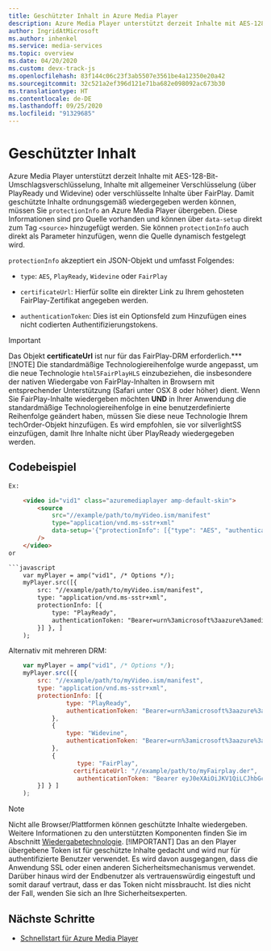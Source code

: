 ```yaml
---
title: Geschützter Inhalt in Azure Media Player
description: Azure Media Player unterstützt derzeit Inhalte mit AES-128-Bit-Umschlagsverschlüsselung und Inhalte mit allgemeiner Verschlüsselung.
author: IngridAtMicrosoft
ms.author: inhenkel
ms.service: media-services
ms.topic: overview
ms.date: 04/20/2020
ms.custom: devx-track-js
ms.openlocfilehash: 83f144c06c23f3ab5507e3561be4a12350e20a42
ms.sourcegitcommit: 32c521a2ef396d121e71ba682e098092ac673b30
ms.translationtype: HT
ms.contentlocale: de-DE
ms.lasthandoff: 09/25/2020
ms.locfileid: "91329685"
---
```

# <a name="protected-content"></a>Geschützter Inhalt #

Azure Media Player unterstützt derzeit Inhalte mit AES-128-Bit-Umschlagsverschlüsselung, Inhalte mit allgemeiner Verschlüsselung (über PlayReady und Widevine) oder verschlüsselte Inhalte über FairPlay. Damit geschützte Inhalte ordnungsgemäß wiedergegeben werden können, müssen Sie `protectionInfo` an Azure Media Player übergeben. Diese Informationen sind pro Quelle vorhanden und können über `data-setup` direkt zum Tag `<source>` hinzugefügt werden.  Sie können `protectionInfo` auch direkt als Parameter hinzufügen, wenn die Quelle dynamisch festgelegt wird.

`protectionInfo` akzeptiert ein JSON-Objekt und umfasst Folgendes:

- `type`: `AES`, `PlayReady`, `Widevine` oder `FairPlay`
- `certificateUrl`: Hierfür sollte ein direkter Link zu Ihrem gehosteten FairPlay-Zertifikat angegeben werden.

- `authenticationToken`: Dies ist ein Optionsfeld zum Hinzufügen eines nicht codierten Authentifizierungstokens.

> [!IMPORTANT]
> Das Objekt **certificateUrl** ist nur für das FairPlay-DRM erforderlich.***
>[!NOTE]
> Die standardmäßige Technologiereihenfolge wurde angepasst, um die neue Technologie `html5FairPlayHLS` einzubeziehen, die insbesondere der nativen Wiedergabe von FairPlay-Inhalten in Browsern mit entsprechender Unterstützung (Safari unter OSX 8 oder höher) dient. Wenn Sie FairPlay-Inhalte wiedergeben möchten **UND** in Ihrer Anwendung die standardmäßige Technologiereihenfolge in eine benutzerdefinierte Reihenfolge geändert haben, müssen Sie diese neue Technologie Ihrem techOrder-Objekt hinzufügen. Es wird empfohlen, sie vor silverlightSS einzufügen, damit Ihre Inhalte nicht über PlayReady wiedergegeben werden.

## <a name="code-sample"></a>Codebeispiel ##

```html
Ex:

    <video id="vid1" class="azuremediaplayer amp-default-skin">
        <source
            src="//example/path/to/myVideo.ism/manifest"
            type="application/vnd.ms-sstr+xml"
            data-setup='{"protectionInfo": [{"type": "AES", "authenticationToken": "Bearer=urn%3amicrosoft%3aazure%3amediaservices%3acontentkeyidentifier=8130520b-c116-45a9-824e-4a0082f3cb3c&Audience=urn%3atest&ExpiresOn=1450207516&Issuer=http%3a%2f%2ftestacs.com%2f&HMACSHA256=eV7HDgZ9msp9H9bnEPGN91sBdU7XsZ9OyB6VgFhKBAU%3d"}]}'
        />
    </video>
or

```javascript
    var myPlayer = amp("vid1", /* Options */);
    myPlayer.src([{
        src: "//example/path/to/myVideo.ism/manifest",
        type: "application/vnd.ms-sstr+xml",
        protectionInfo: [{
            type: "PlayReady",
            authenticationToken: "Bearer=urn%3amicrosoft%3aazure%3amediaservices%3acontentkeyidentifier=d5646e95-63ee-4fbe-ba4e-295c8d9502e0&Audience=urn%3atest&ExpiresOn=1450222961&Issuer=http%3a%2f%2ftestacs.com%2f&HMACSHA256=4Jop3kNJdzVI8L5IZLgFtPdImyE%2fHTRil0x%2bEikSdPs%3d"
        }] }, ]
    );
```

Alternativ mit mehreren DRM:

```javascript
    var myPlayer = amp("vid1", /* Options */);
    myPlayer.src([{
        src: "//example/path/to/myVideo.ism/manifest",
        type: "application/vnd.ms-sstr+xml",
        protectionInfo: [{
                type: "PlayReady",
                authenticationToken: "Bearer=urn%3amicrosoft%3aazure%3amediaservices%3acontentkeyidentifier=d5646e95-63ee-4fbe-ba4e-295c8d9502e0&Audience=urn%3atest&ExpiresOn=1450222961&Issuer=http%3a%2f%2ftestacs.com%2f&HMACSHA256=4Jop3kNJdzVI8L5IZLgFtPdImyE%2fHTRil0x%2bEikSdPs%3d"
            },
            {
                type: "Widevine",
                authenticationToken: "Bearer=urn%3amicrosoft%3aazure%3amediaservices%3acontentkeyidentifier=d5646e95-63ee-4fbe-ba4e-295c8d9502e0&Audience=urn%3atest&ExpiresOn=1450222961&Issuer=http%3a%2f%2ftestacs.com%2f&HMACSHA256=4Jop3kNJdzVI8L5IZLgFtPdImyE%2fHTRil0x%2bEikSdPs%3d"
            },
            {
                   type: "FairPlay",
                  certificateUrl: "//example/path/to/myFairplay.der",
                   authenticationToken: "Bearer eyJ0eXAiOiJKV1QiLCJhbGciOiJIUzI1NiJ9.eyJ1cm46bWljcm9zb2Z0OmF6dXJlOm1lZGlhc2VydmljZXM6Y29udGVudGtleWlkZW50aWZpZXIiOiIyMTI0M2Q2OC00Yjc4LTRlNzUtYTU5MS1jZWMzMDI0NDNhYWMiLCJpc3MiOiJodHRwOi8vY29udG9zbyIsImF1ZCI6InVybjp0ZXN0IiwiZXhwIjoxNDc0NTkyNDYzLCJuYmYiOjE0NzQ1ODg1NjN9.mE7UxgNhkieMMqtM_IiYQj-FK1KKIzB6lAptw4Mi67A"
        }] } ]
    );
```

> [!NOTE]
> Nicht alle Browser/Plattformen können geschützte Inhalte wiedergeben. Weitere Informationen zu den unterstützten Komponenten finden Sie im Abschnitt [Wiedergabetechnologie](azure-media-player-playback-technology.md).
> [!IMPORTANT]
> Das an den Player übergebene Token ist für geschützte Inhalte gedacht und wird nur für authentifizierte Benutzer verwendet. Es wird davon ausgegangen, dass die Anwendung SSL oder einen anderen Sicherheitsmechanismus verwendet. Darüber hinaus wird der Endbenutzer als vertrauenswürdig eingestuft und somit darauf vertraut, dass er das Token nicht missbraucht. Ist dies nicht der Fall, wenden Sie sich an Ihre Sicherheitsexperten.

## <a name="next-steps"></a>Nächste Schritte ##

- [Schnellstart für Azure Media Player](azure-media-player-quickstart.md)